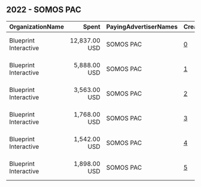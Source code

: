 ## 2022 - SOMOS PAC 
|OrganizationName|Spent|PayingAdvertiserNames|CreativeUrls|Impressions|Genders|AgeBrackets|CountryCodes|BillingAddresses|CandidateBallotInformation|
|:---|---:|:---|:---|---:|:---|:---|:---|:---|:---|
|Blueprint Interactive|12,837.00 USD|SOMOS PAC|[0](https://www.snap.com/political-ads/asset/e03ac1d31e7d96924e7c99554128e3679181f30100f2b360324df48e947722b2?mediaType=mp4)|583,119||18+|united states|"1730 Rhode Island Ave NW Suite 1014,Washington,20036,US"||
|Blueprint Interactive|5,888.00 USD|SOMOS PAC|[1](https://www.snap.com/political-ads/asset/216f45476d968150fd2b23284369c785e5cc08ac21500eaad17f7df579602351?mediaType=mp4)|380,959||18+|united states|"1730 Rhode Island Ave NW Suite 1014,Washington,20036,US"||
|Blueprint Interactive|3,563.00 USD|SOMOS PAC|[2](https://www.snap.com/political-ads/asset/3be1995c19d8a2d05465ec151bdc4c15e1154c57a1d08211840c44700742d334?mediaType=mp4)|182,208||18+|united states|"1730 Rhode Island Ave NW Suite 1014,Washington,20036,US"||
|Blueprint Interactive|1,768.00 USD|SOMOS PAC|[3](https://www.snap.com/political-ads/asset/88369613c004ee6cd5a99e46b7f19c5b4f01ae2449c2d4daa910f844d87869d2?mediaType=mp4)|134,046||18+|united states|"1730 Rhode Island Ave NW Suite 1014,Washington,20036,US"||
|Blueprint Interactive|1,542.00 USD|SOMOS PAC|[4](https://www.snap.com/political-ads/asset/cb396c7839d00ae93607742222e3a1928dbc496e7c93f25660b0e076ff5fa9eb?mediaType=mp4)|100,675||18+|united states|"1730 Rhode Island Ave NW Suite 1014,Washington,20036,US"||
|Blueprint Interactive|1,898.00 USD|SOMOS PAC|[5](https://www.snap.com/political-ads/asset/e826ce0df779f38bd2244105e5b0a3d2e295c067d916d1dd2c61a8c64cefd11f?mediaType=mp4)|96,037||18+|united states|"1730 Rhode Island Ave NW Suite 1014,Washington,20036,US"||

